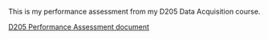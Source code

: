 This is my performance assessment from my D205 Data Acquisition course. 

[D205 Performance Assessment document](assets/D205_Pett_PerfAssessment.docx)

